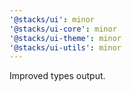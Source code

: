 ```yaml
---
'@stacks/ui': minor
'@stacks/ui-core': minor
'@stacks/ui-theme': minor
'@stacks/ui-utils': minor
---
```


Improved types output.
